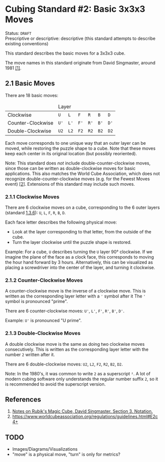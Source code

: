 # Cubing Standard #2: Basic 3x3x3 Moves

Status: `DRAFT`  
Prescriptive or descriptive: descriptive (this standard attempts to describe existing conventions)

This standard describes the basic moves for a 3x3x3 cube.

The move names in this standard originate from David Singmaster, around 1981 [[1]](#ref1).

## 2.1 Basic Moves

There are 18 basic moves:

<table>
<thead><tr><td></td><td colspan=6>Layer</td></tr></thead>
<tbody>
  <tr><td>Clockwise</td><td><code>U</code></td><td><code>L</code></td><td><code>F</code></td><td><code>R</code></td><td><code>B</code></td><td><code>D</code></td></tr>
  <tr><td>Counter-Clockwise</td><td><code>U'</code></td><td><code>L'</code></td><td><code>F'</code></td><td><code>R'</code></td><td><code>B'</code></td><td><code>D'</code></td></tr>
  <tr><td>Double-Clockwise</td><td><code>U2</code></td><td><code>L2</code></td><td><code>F2</code></td><td><code>R2</code></td><td><code>B2</code></td><td><code>D2</code></td></tr>
</tbody>
</table>

Each move corresponds to one unique way that an outer layer can be moved, while restoring the puzzle shape to a cube. Note that these moves keep each center in its original location (but possibly reoriented).

Note: This standard does _not_ include double-counter-clockwise moves, since those can be written as double-clockwise moves for basic applications. This also matches the World Cube Association, which does not recognize double-counter-clockwise moves (e.g. for the Fewest Moves event) [[2]](#ref2). Extensions of this standard may include such moves.

### 2.1.1 Clockwise Moves

There are 6 clockwise moves on a cube, corresponding to the 6 outer layers (standard [1.3.6](../../1/fundamental-cube-terms/#136-layer)): `U`, `L`, `F`, `R`, `B`, `D`.

Each face letter describes the following physical move:

- Look at the layer corresponding to that letter, from the outside of the cube.
- Turn the layer clockwise until the puzzle shape is restored.

Example: For a cube, `U` describes turning the `U` layer 90° clockwise. If we imagine the plane of the face as a clock face, this corresponds to moving the hour hand forward by 3 hours. Alternatively, this can be visualized as placing a screwdriver into the center of the layer, and turning it clockwise.

### 2.1.2 Counter-Clockwise Moves

A counter-clockwise move is the inverse of a clockwise move. This is written as the corresponding layer letter with a `'` symbol after it The `'` symbol is pronounced "prime".

There are 6 counter-clockwise moves: `U'`, `L'`, `F'`, `R'`, `B'`, `D'`.

Example: `U'` is pronounced "U prime".

### 2.1.3 Double-Clockwise Moves

A double clockwise move is the same as doing two clockwise moves consecutively. This is written as the corresponding layer letter with the number `2` written after it.

There are 6 double-clockwise moves: `U2`, `L2`, `F2`, `R2`, `B2`, `D2`.

Note: In the 1980's, it was common to write `2` as a superscript `²`. A lot of modern cubing software only understands the regular number suffix `2`, so it is recommended to avoid the superscript version.

## References

1. <span id="ref1"></span><a href="https://archive.org/details/SingmasterDavidNotesOnRubiksMagicCube/page/n7/mode/2up">Notes on Rubik's Magic Cube, David Singmaster. Section 3. Notation.</a>
2. <span id="ref2"></span><https://www.worldcubeassociation.org/regulations/guidelines.html#E2c4+>

## TODO

- Images/Diagrams/Visualizations
- "move" is a physical move, "turn" is only for metrics?
